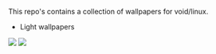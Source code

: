 This repo's contains a collection of wallpapers for void/linux.

- Light wallpapers

<img src="https://raw.githubusercontent.com/siduck76/voidlinux-wallpapers/main/light_blue/voidblue.png"> 
<img src="https://raw.githubusercontent.com/siduck76/voidlinux-wallpapers/main/light_blue/voidfi.png"> 

